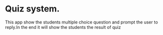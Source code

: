 # Quiz system.

This app show the students multiple choice question and prompt the user to reply.In the end it will show the students the result of quiz
